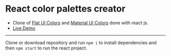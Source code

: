 # React color palettes creator

- Clone of [Flat UI Colors](https://flatuicolors.com/) and [Material UI Colors](http://materialuicolors.co/?utm_source=launchers) done with react js.
- [Live Demo](https://gcmdezign.com/react/react-color-palettes-creator/)

***

Clone or download repository and run `npm i` to install dependencies and then `npm start` to run the react project.